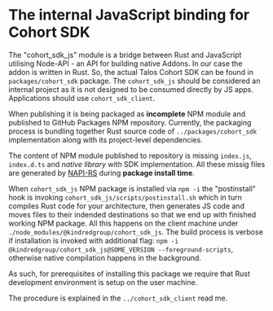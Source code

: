 # The internal JavaScript binding for Cohort SDK

The "cohort_sdk_js" module is a bridge between Rust and JavaScript utilising Node-API - an API for building native Addons. In our case the addon is written in Rust. So, the actual Talos Cohort SDK can be found in `packages/cohort_sdk` package. The `cohort_sdk_js` should be considered an internal project as it is not designed to be consumed directly by JS apps. Applications should use `cohort_sdk_client`.

When publishing it is being packaged as __incomplete__ NPM module and published to GitHub Packages NPM repository. Currently, the packaging process is bundling together Rust source code of `../packages/cohort_sdk` implementation along with its project-level dependencies.

The content of NPM module published to repository is missing `index.js`, `index.d.ts` and _native library_ with SDK implementation. All these missig files are generated by [NAPI-RS](https://napi.rs/) during **package install time**. 

When `cohort_sdk_js` NPM package is installed via `npm -i` the "postinstall" hook is invoking `cohort_sdk_js/scripts/postinstall.sh` which in turn compiles Rust code for your architecture, then generates JS code and moves files to their indended destinations so that we end up with finished working NPM package. All this happens on the client machine under `./node_modules/@kindredgroup/cohort_sdk_js`. The build process is verbose if installation is invoked with additional flag: `npm -i @kindredgroup/cohort_sdk_js@SOME_VERSION --foreground-scripts`, otherwise native compilation happens in the background.

As such, for prerequisites of installing this package we require that Rust development environment is setup on the user machine.

The procedure is explained in the `../cohort_sdk_client` read me.



